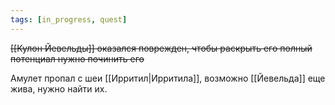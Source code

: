 ```yaml
---
tags: [in_progress, quest]
---
```

~~[[Кулон Йевельды]] оказался поврежден, чтобы раскрыть его полный потенциал нужно починить его~~

Амулет пропал с шеи [[Ирритил|Ирритила]], возможно [[Йевельда]] еще жива, нужно найти их.
